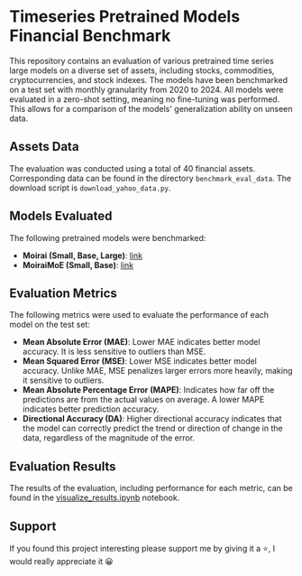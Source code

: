 # Timeseries Pretrained Models Financial Benchmark

This repository contains an evaluation of various pretrained time series large models on a diverse set of assets, including stocks, commodities, cryptocurrencies, and stock indexes.
The models have been benchmarked on a test set with monthly granularity from 2020 to 2024.
All models were evaluated in a zero-shot setting, meaning no fine-tuning was performed. This allows for a comparison of the models' generalization ability on unseen data.

## Assets Data

The evaluation was conducted using a total of 40 financial assets.
Corresponding data can be found in the directory `benchmark_eval_data`.
The download script is `download_yahoo_data.py`.

## Models Evaluated

The following pretrained models were benchmarked:
- **Moirai (Small, Base, Large)**: [link](https://github.com/SalesforceAIResearch/uni2ts)
- **MoiraiMoE (Small, Base)**: [link](https://github.com/SalesforceAIResearch/uni2ts)

## Evaluation Metrics

The following metrics were used to evaluate the performance of each model on the test set:
 - **Mean Absolute Error (MAE)**: Lower MAE indicates better model accuracy. It is less sensitive to outliers than MSE.
 - **Mean Squared Error (MSE)**: Lower MSE indicates better model accuracy. Unlike MAE, MSE penalizes larger errors more heavily, making it sensitive to outliers.
 - **Mean Absolute Percentage Error (MAPE)**: Indicates how far off the predictions are from the actual values on average. A lower MAPE indicates better prediction accuracy.
 - **Directional Accuracy (DA)**: Higher directional accuracy indicates that the model can correctly predict the trend or direction of change in the data, regardless of the magnitude of the error.

## Evaluation Results

The results of the evaluation, including performance for each metric, can be found in the [visualize_results.ipynb](visualize_results.ipynb) notebook.

## Support
If you found this project interesting please support me by giving it a ⭐, I would really appreciate it 😀
